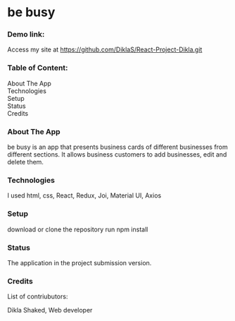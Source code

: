 # be busy

### Demo link:

Access my site at https://github.com/DiklaS/React-Project-Dikla.git

### Table of Content:

About The App\
Technologies\
Setup\
Status\
Credits

### About The App

be busy is an app that presents business cards of different businesses from different sections. It allows business customers to add businesses, edit and delete them.

### Technologies

I used html, css, React, Redux, Joi, Material UI, Axios

### Setup

download or clone the repository
run npm install

### Status

The application in the project submission version.

### Credits

List of contriubutors:

Dikla Shaked, Web developer
